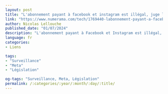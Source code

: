 ```yaml
---
layout: post
title: "L'abonnement payant à facebook et instagram est illégal, juge l'union européenne"
link: "https://www.numerama.com/tech/1769440-labonnement-payant-a-facebook-et-instagram-est-illegal-juge-lunion-europeenne.html"
author: Nicolas Lellouche
published_date: "01/07/2024"
description: "L'abonnement payant à Facebook et Instagram est illégal, juge l'Union européenne"
language: fr
categories:
- Liens

tags:
- "Surveillance"
- "Meta"
- "Législation"

og-tags: "Surveillance, Meta, Législation"
permalink: /:categories/:year/:month/:day/:title/
---
```

